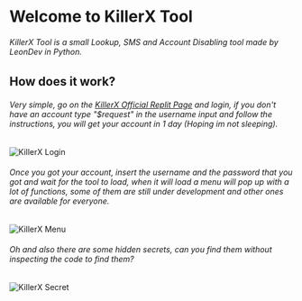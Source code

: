 # Welcome to KillerX Tool
###### KillerX Tool is a small Lookup, SMS and Account Disabling tool made by LeonDev in Python.
## How does it work?
###### Very simple, go on the [_KillerX Official Replit Page_](https://replit.com/@D8j8S9hEba/KillerX-Tool) and login, if you don't have an account type "*$request*" in the username input and follow the instructions, you will get your account in 1 day (Hoping im not sleeping).
![KillerX Login](https://cdn.discordapp.com/attachments/982997030240669706/984242626213576804/unknown.png)
###### Once you got your account, insert the username and the password that you got and wait for the tool to load, when it will load a menu will pop up with a lot of functions, some of them are still under development and other ones are available for everyone.
![KillerX Menu](https://cdn.discordapp.com/attachments/982997030240669706/984243091168981022/hhhh.jpg)
###### Oh and also there are some hidden secrets, can you find them without inspecting the code to find them?
![KillerX Secret](https://cdn.discordapp.com/attachments/982997030240669706/984243969024204800/unknown.png)
